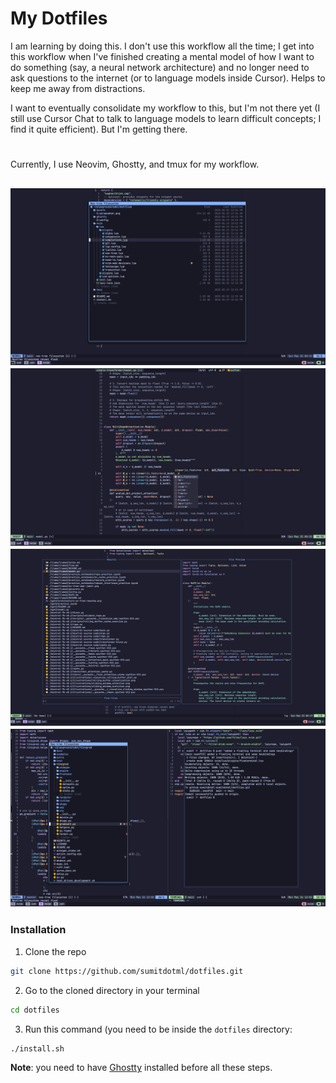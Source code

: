 # My Dotfiles

I am learning by doing this. I don't use this workflow all the time; I get into this workflow when I've finished creating a mental model of how I want to do something (say, a neural network architecture) and no longer need to ask questions to the internet (or to language models inside Cursor). Helps to keep me away from distractions.

I want to eventually consolidate my workflow to this, but I'm not there yet (I still use Cursor Chat to talk to language models to learn difficult concepts; I find it quite efficient). But I'm getting there.

#

Currently, I use Neovim, Ghostty, and tmux for my workflow.

![!ss1](/assets/screenshot1.png)
![!ss2](/assets/screenshot2.png)
![!ss3](/assets/screenshot3.png)
![!ss4](/assets/screenshot4.png)
---

### Installation

1. Clone the repo
```zsh
git clone https://github.com/sumitdotml/dotfiles.git

```

2. Go to the cloned directory in your terminal

```zsh
cd dotfiles
```

3. Run this command (you need to be inside the `dotfiles` directory:

```zsh
./install.sh
```

**Note**: you need to have [Ghostty](https://ghostty.org/) installed before all these steps.
